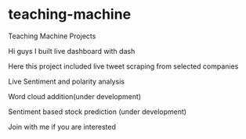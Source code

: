 # teaching-machine
Teaching Machine Projects


Hi guys I built live dashboard with dash

Here this project included live tweet scraping from selected companies

Live Sentiment and polarity analysis

Word cloud addition(under development)

Sentiment based stock prediction (under development)

Join with me if you are interested
